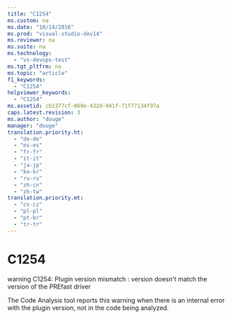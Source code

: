 ```yaml
---
title: "C1254"
ms.custom: na
ms.date: "10/14/2016"
ms.prod: "visual-studio-dev14"
ms.reviewer: na
ms.suite: na
ms.technology: 
  - "vs-devops-test"
ms.tgt_pltfrm: na
ms.topic: "article"
f1_keywords: 
  - "C1254"
helpviewer_keywords: 
  - "C1254"
ms.assetid: cb1377cf-869e-432d-941f-71f77134f97a
caps.latest.revision: 3
ms.author: "douge"
manager: "douge"
translation.priority.ht: 
  - "de-de"
  - "es-es"
  - "fr-fr"
  - "it-it"
  - "ja-jp"
  - "ko-kr"
  - "ru-ru"
  - "zh-cn"
  - "zh-tw"
translation.priority.mt: 
  - "cs-cz"
  - "pl-pl"
  - "pt-br"
  - "tr-tr"
---
```

# C1254
warning C1254: Plugin version mismatch : version doesn't match the version of the PREfast driver  
  
 The Code Analysis tool reports this warning when there is an internal error with the plugin version, not in the code being analyzed.